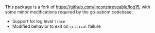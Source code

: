 This package is a fork of https://github.com/inconshreveable/log15, with some
minor modifications required by the go-sabom codebase:

 * Support for log level `trace`
 * Modified behavior to exit on `critical` failure
